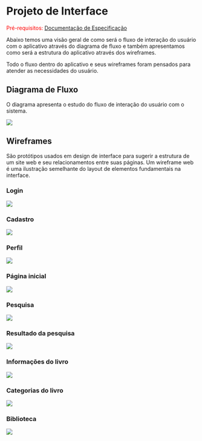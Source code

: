 # Projeto de Interface

<span style="color:red">Pré-requisitos: <a href="02-Especificação do Projeto.md"> Documentação de Especificação</a></span>

Abaixo temos uma visão geral de como será o fluxo de interação do usuário com o aplicativo através do diagrama de fluxo e também apresentamos como será a estrutura do aplicativo através dos wireframes.

Todo o fluxo dentro do aplicativo e seus wireframes foram pensados para atender as necessidades do usuário.

## Diagrama de Fluxo

O diagrama apresenta o estudo do fluxo de interação do usuário com o sistema.

<img src="./img/Diagrama de fluxo.jpg">

## Wireframes

São protótipos usados em design de interface para sugerir a estrutura de um site web e seu relacionamentos entre suas páginas. Um wireframe web é uma ilustração semelhante do layout de elementos fundamentais na interface.

### Login

<img max-width= "200px" src="./img/Wireframes-Login.png">

### Cadastro

<img max-width= "200px" src="./img/Wireframes-Cadastro.png">

### Perfil

<img max-width= "200px" src="./img/Wireframes-Perfil.png">

### Página inicial

<img max-width= "200px" src="./img/Wireframes-Página inicial.png">

### Pesquisa

<img max-width= "200px" src="./img/Wireframes-Pesquisa.png">

### Resultado da pesquisa

<img max-width= "200px" src="./img/Wireframes-Resultado da pesquisa.png">

### Informações do livro

<img max-width= "200px" src="./img/Wireframes-Info do livro.png">

### Categorias do livro

<img max-width= "200px" src="./img/Wireframes-Categorias do livro.png">

### Biblioteca

<img max-width= "200px" src="./img/Wireframes-Biblioteca.png">
